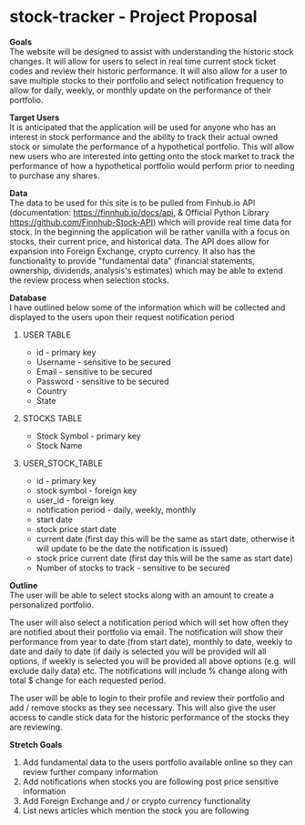 # stock-tracker - Project Proposal

**Goals**  
The website will be designed to assist with understanding the historic stock changes. It will allow for users to select in real time current stock ticket codes and review their historic performance. It will also allow for a user to save multiple stocks to their portfolio and select notification frequency to allow for daily, weekly, or monthly update on the performance of their portfolio.

**Target Users**  
It is anticipated that the application will be used for anyone who has an interest in stock performance and the ability to track their actual owned stock or simulate the performance of a hypothetical portfolio. This will allow new users who are interested into getting onto the stock market to track the performance of how a hypothetical portfolio would perform prior to needing to purchase any shares.

**Data**  
The data to be used for this site is to be pulled from Finhub.io API (documentation: https://finnhub.io/docs/api, & Official Python Library https://github.com/Finnhub-Stock-API) which will provide real time data for stock. In the beginning the application will be rather vanilla with a focus on stocks, their current price, and historical data. The API does allow for expansion into Foreign Exchange, crypto currency. It also has the functionality to provide "fundamental data" (financial statements, ownership, dividends, analysis's estimates) which may be able to extend the review process when selection stocks.

**Database**  
I have outlined below some of the information which will be collected and displayed to the users upon their request notification period

1. USER TABLE

    - id - primary key
    - Username - sensitive to be secured
    - Email - sensitive to be secured
    - Password - sensitive to be secured
    - Country
    - State

2. STOCKS TABLE

    - Stock Symbol - primary key
    - Stock Name

3. USER_STOCK_TABLE
    - id - primary key
    - stock symbol - foreign key
    - user_id - foreign key
    - notification period - daily, weekly, monthly
    - start date
    - stock price start date
    - current date (first day this will be the same as start date, otherwise it will update to be the date the notification is issued)
    - stock price current date (first day this will be the same as start date)
    - Number of stocks to track - sensitive to be secured

**Outline**  
The user will be able to select stocks along with an amount to create a personalized portfolio.

The user will also select a notification period which will set how often they are notified about their portfolio via email. The notification will show their performance from year to date (from start date), monthly to date, weekly to date and daily to date (if daily is selected you will be provided will all options, if weekly is selected you will be provided all above options (e.g. will exclude daily data) etc. The notifications will include % change along with total \$ change for each requested period.

The user will be able to login to their profile and review their portfolio and add / remove stocks as they see necessary. This will also give the user access to candle stick data for the historic performance of the stocks they are reviewing.

**Stretch Goals**

1. Add fundamental data to the users portfolio available online so they can review further company information
2. Add notifications when stocks you are following post price sensitive information
3. Add Foreign Exchange and / or crypto currency functionality
4. List news articles which mention the stock you are following
